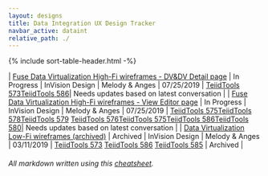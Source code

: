 ```yaml
---
layout: designs
title: Data Integration UX Design Tracker
navbar_active: dataint
relative_path: ./
---
```


{% include sort-table-header.html -%}

| [Fuse Data Virtualization High-Fi wireframes - DV&DV Detail page](https://docs.google.com/spreadsheets/d/1_sv9mFM8v1KqK3E9IquPzPhuo0ET7fT3sMlgaqmfBM0/edit?usp=sharing) | In Progress | InVision Design | Melody & Anges | 07/25/2019  | [TeiidTools 573](https://issues.jboss.org/browse/TEIIDTOOLS-573)[TeiidTools 586](https://issues.jboss.org/browse/TEIIDTOOLS-586)| Needs updates based on latest conversation |
| [Fuse Data Virtualization High-Fi wireframes - View Editor page](https://docs.google.com/spreadsheets/d/1_sv9mFM8v1KqK3E9IquPzPhuo0ET7fT3sMlgaqmfBM0/edit?usp=sharing) | In Progress | InVision Design | Melody & Anges | 07/25/2019  | [TeiidTools 575](https://issues.jboss.org/browse/TEIIDTOOLS-585)[TeiidTools 578](https://issues.jboss.org/browse/TEIIDTOOLS-578)[TeiidTools 579](https://issues.jboss.org/browse/TEIIDTOOLS-579) [TeiidTools 576](https://issues.jboss.org/browse/TEIIDTOOLS-576)[TeiidTools 575](https://issues.jboss.org/browse/TEIIDTOOLS-575)[TeiidTools 586](https://issues.jboss.org/browse/TEIIDTOOLS-586)[TeiidTools 580](https://issues.jboss.org/browse/TEIIDTOOLS-580)| Needs updates based on latest conversation |
| [Data Virtualization Low-Fi wireframes (archived)](https://docs.google.com/spreadsheets/d/1_sv9mFM8v1KqK3E9IquPzPhuo0ET7fT3sMlgaqmfBM0/edit?usp=sharing) | Archived | InVision Design | Melody & Anges | 03/11/2019  | [TeiidTools 573](https://issues.jboss.org/browse/TEIIDTOOLS-573) [TeiidTools 586](https://issues.jboss.org/browse/TEIIDTOOLS-586) [TeiidTools 585](https://issues.jboss.org/browse/TEIIDTOOLS-585) | Archived |



###### All markdown written using this [cheatsheet](https://github.com/adam-p/markdown-here/wiki/Markdown-Cheatsheet).
